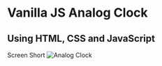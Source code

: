 # Vanilla JS Analog Clock

## Using HTML, CSS and JavaScript
Screen Short
![Analog Clock](https://user-images.githubusercontent.com/76695098/167077816-6f4f4f40-6c4f-4369-a2ad-08fbc2d7c62f.png)

